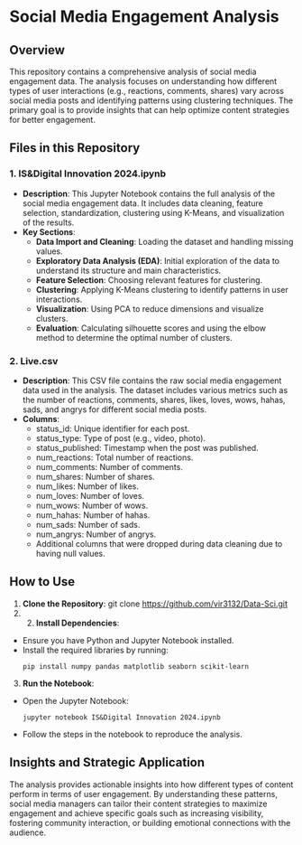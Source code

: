 # Social Media Engagement Analysis

## Overview

This repository contains a comprehensive analysis of social media engagement data. The analysis focuses on understanding how different types of user interactions (e.g., reactions, comments, shares) vary across social media posts and identifying patterns using clustering techniques. The primary goal is to provide insights that can help optimize content strategies for better engagement.

## Files in this Repository

### 1. IS&Digital Innovation 2024.ipynb
- **Description**: This Jupyter Notebook contains the full analysis of the social media engagement data. It includes data cleaning, feature selection, standardization, clustering using K-Means, and visualization of the results.
- **Key Sections**:
  - **Data Import and Cleaning**: Loading the dataset and handling missing values.
  - **Exploratory Data Analysis (EDA)**: Initial exploration of the data to understand its structure and main characteristics.
  - **Feature Selection**: Choosing relevant features for clustering.
  - **Clustering**: Applying K-Means clustering to identify patterns in user interactions.
  - **Visualization**: Using PCA to reduce dimensions and visualize clusters.
  - **Evaluation**: Calculating silhouette scores and using the elbow method to determine the optimal number of clusters.

### 2. Live.csv
- **Description**: This CSV file contains the raw social media engagement data used in the analysis. The dataset includes various metrics such as the number of reactions, comments, shares, likes, loves, wows, hahas, sads, and angrys for different social media posts.
- **Columns**:
  - status_id: Unique identifier for each post.
  - status_type: Type of post (e.g., video, photo).
  - status_published: Timestamp when the post was published.
  - num_reactions: Total number of reactions.
  - num_comments: Number of comments.
  - num_shares: Number of shares.
  - num_likes: Number of likes.
  - num_loves: Number of loves.
  - num_wows: Number of wows.
  - num_hahas: Number of hahas.
  - num_sads: Number of sads.
  - num_angrys: Number of angrys.
  - Additional columns that were dropped during data cleaning due to having null values.

## How to Use

1. **Clone the Repository**: git clone https://github.com/vir3132/Data-Sci.git
2. 2. **Install Dependencies**:
- Ensure you have Python and Jupyter Notebook installed.
- Install the required libraries by running:
  ```
  pip install numpy pandas matplotlib seaborn scikit-learn
  ```

3. **Run the Notebook**:
- Open the Jupyter Notebook:
  ```
  jupyter notebook IS&Digital Innovation 2024.ipynb
  ```
- Follow the steps in the notebook to reproduce the analysis.

## Insights and Strategic Application

The analysis provides actionable insights into how different types of content perform in terms of user engagement. 
By understanding these patterns, social media managers can tailor their content strategies to maximize engagement and achieve specific goals such as increasing visibility, 
fostering community interaction, or building emotional connections with the audience.

